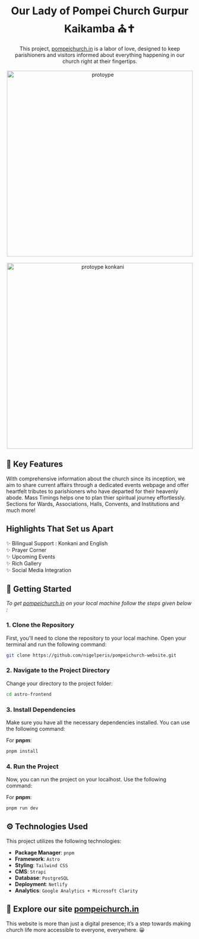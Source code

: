 <div align="center">
    <h1 align="center">
         Our Lady of Pompei Church Gurpur Kaikamba ⛪✝️
    </h1>
    This project, <a href="https://pompeichurch.in/">pompeichurch.in</a> is a labor of love, designed to keep parishioners and visitors informed about everything happening in our church right at their fingertips. 
    <br></br>
      <img src="public\prototype.png" alt="protoype" height="500">
      <br></br>
      <img src="public\prototype-kok.png" alt="protoype konkani" height="500">
</div>

## 🙌 Key Features 
With comprehensive information about the church since its inception, we aim to share current affairs through a dedicated events webpage and offer heartfelt tributes to parishioners who have departed for their heavenly abode. Mass Timings helps one to plan thier spiritual journey effortlessly. Sections for Wards, Associations, Halls, Convents, and Institutions and much more!

## Highlights That Set us Apart 
✨ Bilingual Support : Konkani and English<br>
✨ Prayer Corner <br>
✨ Upcoming Events <br>
✨ Rich Gallery <br>
✨ Social Media Integration <br>


## 🚀 Getting Started
<i>To get [pompeichurch.in](https://pompeichurch.in/) on your local machine follow the steps given below :</i>

### 1. Clone the Repository

First, you'll need to clone the repository to your local machine. Open your terminal and run the following command:

```bash
git clone https://github.com/nigelperis/pompeichurch-website.git
```

### 2. Navigate to the Project Directory

Change your directory to the project folder:

```bash
cd astro-frontend
```

### 3. Install Dependencies

Make sure you have all the necessary dependencies installed. You can use the following command:

For **pnpm**:

```bash
pnpm install
```

### 4. Run the Project

Now, you can run the project on your localhost. Use the following command:

For **pnpm**:

```bash
pnpm run dev
```

## ⚙️ Technologies Used

This project utilizes the following technologies:

- **Package Manager**: `pnpm`
- **Framework**: `Astro`
- **Styling**: `Tailwind CSS`
- **CMS**: `Strapi`
- **Database**: `PostgreSQL`
- **Deployment**: `Netlify`
- **Analytics**: `Google Analytics + Microsoft Clarity`


## 👀 Explore our site [pompeichurch.in](https://pompeichurch.in/)

This website is more than just a digital presence; it’s a step towards making church life more accessible to everyone, everywhere. 😀